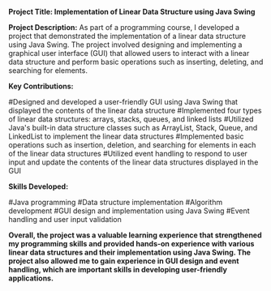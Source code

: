 **Project Title: Implementation of Linear Data Structure using Java Swing**

**Project Description:**
As part of a programming course, I developed a project that demonstrated the implementation of a linear data structure using Java Swing. The project involved designing and implementing a graphical user interface (GUI) that allowed users to interact with a linear data structure and perform basic operations such as inserting, deleting, and searching for elements.

**Key Contributions:**

#Designed and developed a user-friendly GUI using Java Swing that displayed the contents of the linear data structure
#Implemented four types of linear data structures: arrays, stacks, queues, and linked lists
#Utilized Java's built-in data structure classes such as ArrayList, Stack, Queue, and LinkedList to implement the linear data structures
#Implemented basic operations such as insertion, deletion, and searching for elements in each of the linear data structures
#Utilized event handling to respond to user input and update the contents of the linear data structures displayed in the GUI

**Skills Developed:**

#Java programming
#Data structure implementation
#Algorithm development
#GUI design and implementation using Java Swing
#Event handling and user input validation

**Overall, the project was a valuable learning experience that strengthened my programming skills and provided hands-on experience with various linear data structures and their implementation using Java Swing. The project also allowed me to gain experience in GUI design and event handling, which are important skills in developing user-friendly applications.**
